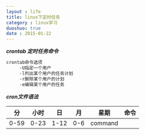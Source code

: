 ```yaml
---
layout : life
title: linux下定时任务
category : linux学习
duoshuo: true
date : 2015-01-22
---
```



<!-- more -->

***crontab 定时任务命令***

```sh
crontab命令选项
	 -U指定一个用户
	 -l列出某个用户的任务计划
	 -r删除某个用户的计划
	 -e编辑某个用户的任务
```

***cron文件语法***

|分|小时|日|月|星期|命令|
|:------:|:------:|:------:|:------:|:------:|:------:|
|0-59|0-23|1-12|0-6|command|



